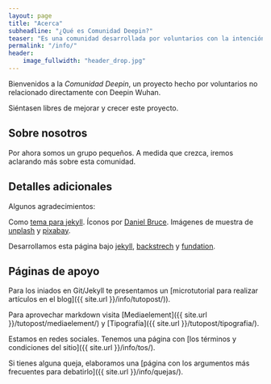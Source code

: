 ```yaml
---
layout: page
title: "Acerca"
subheadline: "¿Qué es Comunidad Deepin?"
teaser: "Es una comunidad desarrollada por voluntarios con la intención de ayudar a experimentar este sistema operativo. También participamos en proyectos relacionados a Linux."
permalink: "/info/"
header:
    image_fullwidth: "header_drop.jpg"
---
```


Bienvenidos a la *Comunidad Deepin*, un proyecto hecho por voluntarios no relacionado directamente con Deepin Wuhan. 

Siéntasen libres de mejorar y crecer este proyecto.

## Sobre nosotros

Por ahora somos un grupo pequeños. A medida que crezca, iremos aclarando más sobre esta comunidad.

## Detalles adicionales
Algunos agradecimientos:

Como [tema para jekyll](http://mademistakes.com/work/jekyll-themes/). Íconos por [Daniel Bruce](http://entypo.com/). Imágenes de muestra de [unplash](http://unsplash.com/) y [pixabay](http://pixabay.com).

Desarrollamos esta página bajo [jekyll](http://jekyll.org/), [backstrech](http://srobbin.com/jquery-plugins/backstretch/) y [fundation](http://foundation.zurb.com/).

## Páginas de apoyo
Para los iniados en Git/Jekyll te presentamos un [microtutorial para realizar artículos en el blog]({{ site.url }}/info/tutopost/)).

Para aprovechar markdown visita [Mediaelement]({{ site.url }}/tutopost/mediaelement/) y [Tipografía]({{ site.url }}/tutopost/tipografia/).

Estamos en redes sociales. Tenemos una página con [los términos y condiciones del sitio]({{ site.url }}/info/tos/).

Si tienes alguna queja, elaboramos una [página con los argumentos más frecuentes para debatirlo]({{ site.url }}/info/quejas/).
